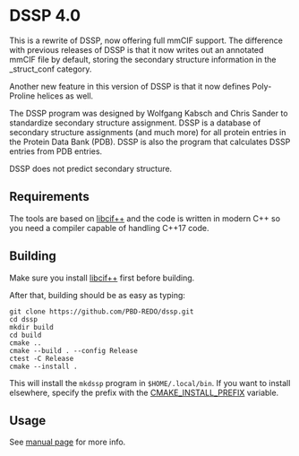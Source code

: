 DSSP 4.0
========

This is a rewrite of DSSP, now offering full mmCIF support. The difference
with previous releases of DSSP is that it now writes out an annotated mmCIF
file by default, storing the secondary structure information in the 
_struct_conf category.

Another new feature in this version of DSSP is that it now defines
Poly-Proline helices as well.

The DSSP program was designed by Wolfgang Kabsch and Chris Sander to
standardize secondary structure assignment. DSSP is a database of secondary
structure assignments (and much more) for all protein entries in the Protein
Data Bank (PDB). DSSP is also the program that calculates DSSP entries from
PDB entries.

DSSP does not predict secondary structure.

Requirements
------------

The tools are based on [libcif++](https://github.com/PDB-REDO/libcifpp)
and the code is written in modern C++ so you need a compiler capable
of handling C++17 code.

Building
--------

Make sure you install [libcif++](https://github.com/PDB-REDO/libcifpp) first before building.

After that, building should be as easy as typing:

```
git clone https://github.com/PBD-REDO/dssp.git
cd dssp
mkdir build
cd build
cmake ..
cmake --build . --config Release
ctest -C Release
cmake --install .
```

This will install the `mkdssp` program in `$HOME/.local/bin`. If you want to
install elsewhere, specify the prefix with the [CMAKE_INSTALL_PREFIX](https://cmake.org/cmake/help/v3.21/variable/CMAKE_INSTALL_PREFIX.html) variable.

Usage
-----

See [manual page](doc/mkdssp.pdf) for more info.

